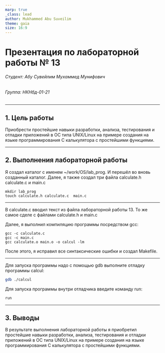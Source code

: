 ```yaml
---
marp: true
_class: lead
author: Mukhammed Abu Suveilim
theme: gaia
size: 16:9
---
```

# Презентация по лабораторной работы № 13

###### Студент: Абу Сувейлим Мухаммед Мунифович
###### Группа: НКНбд-01-21

---

## 1. Цель работы

Приобрести простейшие навыки разработки, анализа, тестирования и отладки приложений в ОС типа UNIX/Linux на примере создания на языке программирования С калькулятора с простейшими функциями.

---

## 2. Выполнения лабораторной работы

Я создал каталог с именем ~/work/OS/lab_prog. И перешёл во вновь созданный каталог. Далее, я также создал три файла calculate.h calculate.c и main.c

```Shell
mkdir lab_prog
touch calculate.h calculate.c  main.c
```
---

В calculate.c вводил текст из файла лабораторной работы 13.
То же самое сделе с файлами calculate.h и main.c



Далее, я выполнил компиляцию программы посредством gcc:

```Shell
gcc -c calculate.c
gcc -c main.c
gcc calculate.o main.o -o calcul -lm
```
После этого, я исправил все синтаксические ошибки и создал Makefile.

---

Для запуска программы надо с помощью gdb выполните отладку программы calcul:

```sh
gdb ./calcul
```

Для запуска программы внутри отладчика введите команду run:
```sh
run
```

---

## 3. Выводы

В результате выполнения лабораторной работы я приобретил простейшие навыки разработки, анализа, тестирования и отладки приложений в ОС типа UNIX/Linux на примере создания на языке программирования С калькулятора с простейшими функциями.